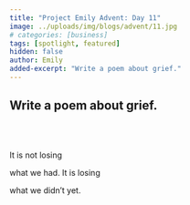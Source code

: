 ```yaml
---
title: "Project Emily Advent: Day 11"
image: ../uploads/img/blogs/advent/11.jpg
# categories: [business]
tags: [spotlight, featured]
hidden: false
author: Emily
added-excerpt: "Write a poem about grief."
---
```


<style> em {color: black;} p a {color: #f0506e;}</style>

## Write a poem about grief.

<br>
<br>

It is not losing <br>

what we had. It is losing <br>

what we didn’t yet.
